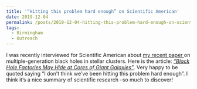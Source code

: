 ```yaml
---
title: '“Hitting this problem hard enough” on Scientific American'
date: 2019-12-04
permalink: /posts/2019-12-04-hitting-this-problem-hard-enough-on-scientific-american
tags:
  - Birmingham
  - Outreach
---
```


I was recently interviewed for Scientific American about [my recent paper ](<https://arxiv.org/abs/1906.05295>)on multiple-generation black holes in stellar clusters. Here is the article: _[“Black Hole Factories May Hide at Cores of Giant Galaxies”](<https://www.scientificamerican.com/article/black-hole-factories-may-hide-at-cores-of-giant-galaxies/>)_. Very happy to be quoted saying “I don’t think we’ve been hitting this problem hard enough”. I think it’s a nice summary of scientific research –so much to discover!

